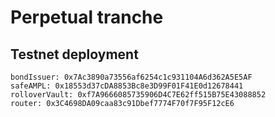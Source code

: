 # Perpetual tranche

## Testnet deployment

```
bondIssuer: 0x7Ac3890a73556af6254c1c931104A6d362A5E5AF
safeAMPL: 0x18553d37cDA8853Bc8e3D99F01F41E0d12678441
rolloverVault: 0xf7A9666085735906D4C7E62ff515B75E43088852
router: 0x3C4698DA09caa83c91Dbef7774F70f7F95F12cE6
```
